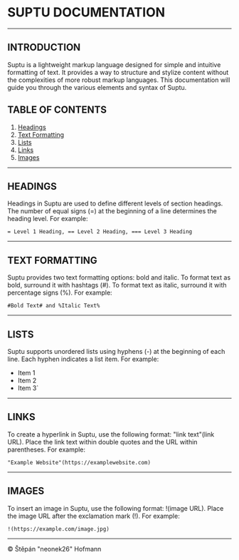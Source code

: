 # SUPTU DOCUMENTATION

---

## INTRODUCTION
Suptu is a lightweight markup language designed for simple and intuitive formatting of text. It provides a way to structure and stylize content without the complexities of more robust markup languages. This documentation will guide you through the various elements and syntax of Suptu.

## TABLE OF CONTENTS
1. [Headings](#headings)
2. [Text Formatting](#text-formatting)
3. [Lists](#lists)
4. [Links](#links)
5. [Images](#images)

---

## HEADINGS
Headings in Suptu are used to define different levels of section headings. The number of equal signs (=) at the beginning of a line determines the heading level. For example:

`= Level 1 Heading,
== Level 2 Heading,
=== Level 3 Heading`

---

## TEXT FORMATTING
Suptu provides two text formatting options: bold and italic. To format text as bold, surround it with hashtags (#). To format text as italic, surround it with percentage signs (%). For example:

`#Bold Text#
and
%Italic Text%`

---

## LISTS
Suptu supports unordered lists using hyphens (-) at the beginning of each line. Each hyphen indicates a list item. For example:

- Item 1
- Item 2
- Item 3`

---

## LINKS
To create a hyperlink in Suptu, use the following format: "link text"(link URL). Place the link text within double quotes and the URL within parentheses. For example:

`"Example Website"(https://examplewebsite.com)`

---

## IMAGES
To insert an image in Suptu, use the following format: !(image URL). Place the image URL after the exclamation mark (!). For example:

`!(https://example.com/image.jpg)`

---

© Štěpán "neonek26" Hofmann
